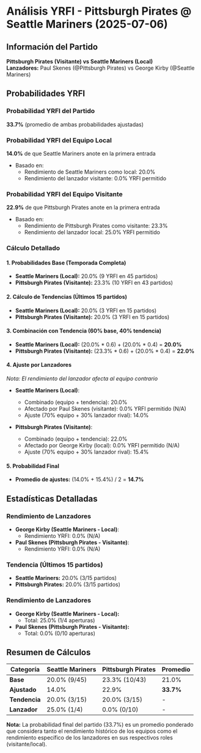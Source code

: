 # Análisis YRFI - Pittsburgh Pirates @ Seattle Mariners (2025-07-06)

## Información del Partido
**Pittsburgh Pirates (Visitante) vs Seattle Mariners (Local)**  
**Lanzadores:** Paul Skenes (@Pittsburgh Pirates) vs George Kirby (@Seattle Mariners)

## Probabilidades YRFI

### Probabilidad YRFI del Partido
**33.7%** (promedio de ambas probabilidades ajustadas)

### Probabilidad YRFI del Equipo Local
**14.0%** de que Seattle Mariners anote en la primera entrada
- Basado en:
  - Rendimiento de Seattle Mariners como local: 20.0%
  - Rendimiento del lanzador visitante: 0.0% YRFI permitido

### Probabilidad YRFI del Equipo Visitante
**22.9%** de que Pittsburgh Pirates anote en la primera entrada
- Basado en:
  - Rendimiento de Pittsburgh Pirates como visitante: 23.3%
  - Rendimiento del lanzador local: 25.0% YRFI permitido

### Cálculo Detallado

#### 1. Probabilidades Base (Temporada Completa)
- **Seattle Mariners (Local):** 20.0% (9 YRFI en 45 partidos)
- **Pittsburgh Pirates (Visitante):** 23.3% (10 YRFI en 43 partidos)

#### 2. Cálculo de Tendencias (Últimos 15 partidos)
- **Seattle Mariners (Local):** 20.0% (3 YRFI en 15 partidos)
- **Pittsburgh Pirates (Visitante):** 20.0% (3 YRFI en 15 partidos)

#### 3. Combinación con Tendencia (60% base, 40% tendencia)
- **Seattle Mariners (Local):** (20.0% * 0.6) + (20.0% * 0.4) = **20.0%**
- **Pittsburgh Pirates (Visitante):** (23.3% * 0.6) + (20.0% * 0.4) = **22.0%**

#### 4. Ajuste por Lanzadores
*Nota: El rendimiento del lanzador afecta al equipo contrario*

- **Seattle Mariners (Local)**:
  - Combinado (equipo + tendencia): 20.0%
  - Afectado por Paul Skenes (visitante): 0.0% YRFI permitido (N/A)
  - Ajuste (70% equipo + 30% lanzador rival): 14.0%

- **Pittsburgh Pirates (Visitante)**:
  - Combinado (equipo + tendencia): 22.0%
  - Afectado por George Kirby (local): 0.0% YRFI permitido (N/A)
  - Ajuste (70% equipo + 30% lanzador rival): 15.4%

#### 5. Probabilidad Final
- **Promedio de ajustes:** (14.0% + 15.4%) / 2 = **14.7%**

## Estadísticas Detalladas


### Rendimiento de Lanzadores
- **George Kirby (Seattle Mariners - Local)**:
  - Rendimiento YRFI: 0.0% (N/A)
- **Paul Skenes (Pittsburgh Pirates - Visitante)**:
  - Rendimiento YRFI: 0.0% (N/A)
### Tendencia (Últimos 15 partidos)
- **Seattle Mariners:** 20.0% (3/15 partidos)
- **Pittsburgh Pirates:** 20.0% (3/15 partidos)

### Rendimiento de Lanzadores
- **George Kirby (Seattle Mariners - Local):**
  - Total: 25.0% (1/4 aperturas)
- **Paul Skenes (Pittsburgh Pirates - Visitante):**
  - Total: 0.0% (0/10 aperturas)

## Resumen de Cálculos
| Categoría | Seattle Mariners     | Pittsburgh Pirates   | Promedio |
|-----------|----------------------|----------------------|----------|
| **Base** | 20.0% (9/45) | 23.3% (10/43) | 21.0% |
| **Ajustado** | 14.0% | 22.9% | **33.7%** |
| **Tendencia** | 20.0% (3/15) | 20.0% (3/15) | - |
| **Lanzador** | 25.0% (1/4) | 0.0% (0/10) | - |

**Nota:** La probabilidad final del partido (33.7%) es un promedio ponderado que considera tanto el rendimiento histórico de los equipos como el rendimiento específico de los lanzadores en sus respectivos roles (visitante/local).